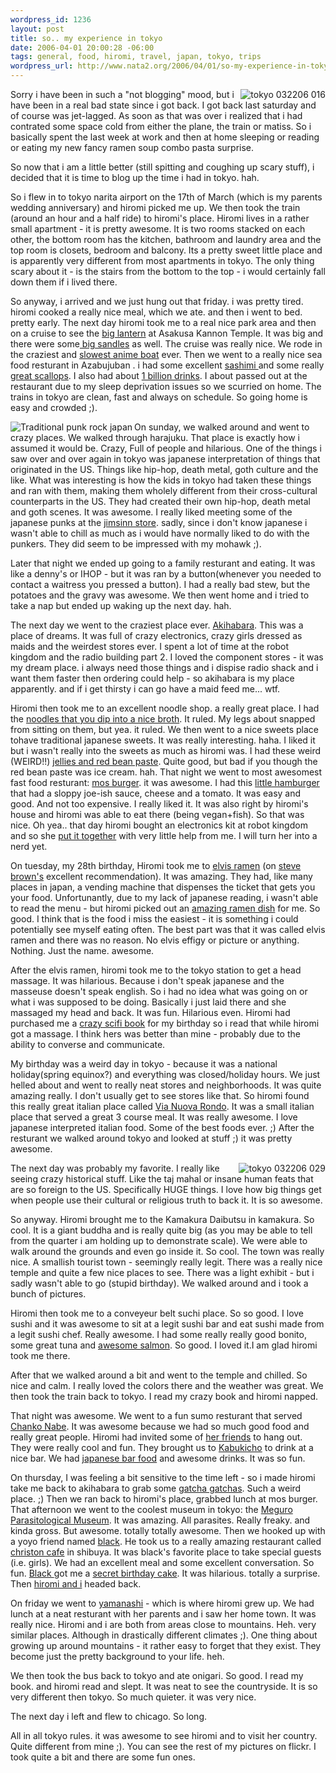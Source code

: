 ```yaml
--- 
wordpress_id: 1236
layout: post
title: so.. my experience in tokyo
date: 2006-04-01 20:00:28 -06:00
tags: general, food, hiromi, travel, japan, tokyo, trips
wordpress_url: http://www.nata2.org/2006/04/01/so-my-experience-in-tokyo/
---
```

<a title="Photo Sharing" href="http://www.flickr.com/photos/natatwo/116388397/"><img align="right" alt="tokyo 032206 016" title="tokyo 032206 016" src="http://static.flickr.com/39/116388397_dadbeb9f34_m.jpg" /></a>Sorry i have been in such a "not blogging" mood,  but i have been in a real bad state since i got back. I got back last saturday and of course was jet-lagged. As soon as that was over i realized that i had contrated some space cold from either the plane, the train or matiss. So i basically spent the last week at work and then at home sleeping or reading or eating my new fancy ramen soup combo pasta surprise.

So now that i am a little better (still spitting and coughing up scary stuff), i decided that it is time to blog up the time i had in tokyo. hah.

So i flew in to tokyo narita airport on the 17th of March (which is my parents wedding anniversary) and hiromi picked me up. We then took the train (around an hour and a half ride) to hiromi's place. Hiromi lives in a rather small apartment - it is pretty awesome. It is two rooms stacked on each other, the bottom room has the kitchen, bathroom and laundry area and the top room is closets, bedroom and balcony. Its a pretty sweet little place and is apparently very different from most apartments in tokyo. The only thing scary about it - is the stairs from the bottom to the top - i would certainly fall down them if i lived there.

So anyway, i arrived and we just hung out that friday. i was pretty tired. hiromi cooked a really nice meal, which we ate. and then i went to bed. pretty early. The next day hiromi took me to a real nice park area and then on a cruise to see the <a href="http://www.flickr.com/photos/natatwo/114411589/in/set-72057594085151914/">big lantern</a> at Asakusa Kannon Temple. It was big and there were some<a href="http://www.flickr.com/photos/natatwo/114413811/in/set-72057594085151914/"> big sandles</a> as well.  The cruise was really nice. We rode in the craziest and <a href="http://www.flickr.com/photos/natatwo/114410781/in/set-72057594085151914/">slowest anime boat</a> ever. Then we went to a really nice sea food resturant in Azabujuban . i had some excellent <a href="http://www.flickr.com/photos/natatwo/114413048/in/set-72057594085151914/">sashimi </a>and some really <a href="http://www.flickr.com/photos/natatwo/114413283/in/set-72057594085151914/">great scallops</a>. I also had about <a href="http://www.flickr.com/photos/natatwo/114412985/in/set-72057594085151914/">1 billion drinks</a>.  I about passed out at the restaurant due to my sleep deprivation  issues  so we scurried on home. The trains in tokyo are clean, fast and always on schedule. So going home is easy and  crowded ;).

<a title="Photo Sharing" href="http://www.flickr.com/photos/natatwo/114556833/"><img align="left" alt="Traditional punk rock japan" title="Traditional punk rock japan" src="http://static.flickr.com/40/114556833_371ae95872_m.jpg" /></a>On sunday,  we walked around and went to crazy places. We walked through harajuku. That place is exactly how i assumed it would be. Crazy, Full of people and hilarious. One of the things i saw over and over again in tokyo was japanese interpretation of things that originated in the US. Things like hip-hop, death metal, goth culture and the like. What was interesting is how the kids in tokyo had taken these things and ran with them, making them wholely different from their cross-cultural counterparts in the US. They had created their own hip-hop, death metal and goth scenes. It was awesome. I really liked meeting some of the japanese punks at the <a href="http://www.google.com/url?sa=t&ct=res&cd=1&url=http%3A//homepage.mac.com/debutante.osaka/jimsinn.html&ei=qsUuRNu8O6P6oQLiq-XhCg&sig2=hye2UacICtZRm0OJHBf97A">jimsinn store</a>. sadly, since i don't know japanese i wasn't able to chill as much as i would have normally liked to do with the punkers. They did seem to be impressed with my mohawk ;).

Later that night we ended up going to a family resturant and eating. It was like a denny's or IHOP - but it was ran by a button(whenever you needed to contact a waitress you pressed a button). I had a really bad stew, but the potatoes and the gravy was awesome. We then went home and i tried to take a nap but ended up waking up the next day. hah.

The next day we went to the craziest place ever. <a class="Grey" href="http://www.flickr.com/photos/natatwo/tags/akihabara/">Akihabara</a>.  This was a place of dreams. It was full of crazy electronics, crazy girls dressed as maids and the weirdest stores ever. I spent a lot of time at the robot kingdom and the radio building part 2. I loved the component stores - it was my dream place. i always need those things and i dispise radio shack and i want them faster then ordering could help - so akihabara is my place apparently. and if i get thirsty i can go have a maid feed me... wtf.

Hiromi then took me to an excellent noodle shop. a really great place. I had the <a href="http://www.flickr.com/photos/natatwo/115240541/in/set-72057594085151914/">noodles that you dip into a nice broth</a>. It ruled. My legs about snapped from sitting on them, but yea. it ruled. We then went to a nice sweets place tohave traditional japanese sweets. It was really interesting. haha. I liked it but i wasn't really into the sweets as much as hiromi was. I had these weird (WEIRD!!) <a href="http://www.flickr.com/photos/natatwo/115240609/in/set-72057594085151914/">jellies and red bean paste</a>. Quite good, but bad if you though the red bean paste was ice cream. hah. That night we went to most awesomest fast food resturant: <a href="http://www.google.com/url?sa=t&ct=res&cd=1&url=http%3A//www.mos.co.jp/&ei=L8ouRMhCgqSlAs2W8dgK&sig2=JoescUCANDgU61w0Zo9TDQ">mos burger</a>. it was awesome. I had this <a href="http://www.flickr.com/photos/natatwo/115838078/in/set-72057594085151914/">little hamburger</a> that had a sloppy joe-ish sauce, cheese and a tomato. It was easy and good. And not too expensive. I really liked it. It was also right by hiromi's house and hiromi was able to eat there (being vegan+fish). So that was nice. Oh yea.. that day hiromi bought an electronics kit at robot kingdom and so she <a href="http://www.flickr.com/photos/natatwo/115837946/in/set-72057594085151914/">put it together</a> with very little help from me. I will turn her into a nerd yet.

On tuesday, my 28th birthday, Hiromi took me to <a href="http://www.flickr.com/photos/natatwo/115839463/in/set-72057594085151914/">elvis ramen</a> (on <a href="http://www.stevebrownismyhero.com/">steve brown's</a> excellent recommendation). It was amazing. They had, like many places in japan, a vending machine that dispenses the ticket that gets you your food. Unfortunantly, due to my lack of japanese reading,  i wasn't able to read the menu - but hiromi picked out an <a href="http://www.flickr.com/photos/natatwo/115838414/in/set-72057594085151914/">amazing ramen dish</a> for me. So good. I think that is the food i miss the easiest - it is something i could potentially see myself eating often.  The best part was that it was called elvis ramen and there was no reason. No elvis effigy or picture or anything. Nothing. Just the name. awesome.

After the elvis ramen, hiromi took me to the tokyo station to get a head massage. It was hilarious. Because i don't speak japanese and the masseuse doesn't speak english.  So i had no idea what was going on or what i was supposed to be doing. Basically i just laid there and she massaged my head and back. It was fun. Hilarious even. Hiromi had purchased me a <a href="http://www.amazon.com/gp/product/0345479211/sr=8-1/qid=1143930494/ref=pd_bbs_1/102-8138382-2132104?%5Fencoding=UTF8">crazy scifi book</a> for my birthday so i read that while hiromi got a massage. I think hers was better than mine - probably due to the ability to converse and communicate.

My birthday was a weird day in tokyo - because it was a national holiday(spring equinox?) and everything was closed/holiday hours. We just helled about and went to really neat stores and neighborhoods. It was quite amazing really. I don't usually get to see stores like that. So hiromi found this really great italian place called <a href="http://www.flickr.com/photos/natatwo/115839618/in/set-72057594085151914/">Via Nuova Rondo</a>. It was a small italian place that served a great 3 course meal. It was really awesome.  I love japanese interpreted italian food. Some of the best foods ever. ;)  After the resturant we walked around tokyo and looked at stuff ;) it was pretty awesome.

<a title="Photo Sharing" href="http://www.flickr.com/photos/natatwo/116389646/"><img align="right" title="tokyo 032206 029" alt="tokyo 032206 029" src="http://static.flickr.com/43/116389646_56a7868bf6_m.jpg" /></a>The next day was probably my favorite. I really like seeing crazy historical stuff. Like the taj mahal or insane human feats that are so foreign to the US. Specifically HUGE things. I love how big things get when people use their cultural or religious truth to back it. It is so awesome.

So anyway. Hiromi brought me to the Kamakura Daibutsu in kamakura. So cool. It is a giant buddha and is really quite big (as you may be able to tell from the quarter i am holding up to demonstrate scale). We were able to walk around the grounds and even go inside it. So cool. The town was really nice. A smallish tourist town - seemingly really legit. There was a really nice temple and quite a few nice places to see. There was a light exhibit - but i sadly wasn't able to go (stupid birthday). We walked around and i took a bunch of pictures.

Hiromi then took me to a conveyeur belt suchi place. So so good. I love sushi and it was awesome to sit at a legit sushi bar and eat sushi made from a legit sushi  chef. Really awesome. I had some really really good bonito, some great tuna and <a href="http://www.flickr.com/photos/natatwo/116382257/in/set-72057594085151914/">awesome salmon</a>. So good. I loved it.I am glad hiromi took me there.

After that we walked around a bit and went to the temple and chilled. So nice and calm. I really loved the colors there and the weather was great.  We then took the train back to tokyo. I read my crazy book and hiromi napped.

That night was awesome. We went to a fun sumo resturant that served <a href="http://metropolis.japantoday.com/tokyofooddrinksarchive349/302/tokyofooddrinksinc.htm">Chanko Nabe</a>. It was awesome because we had so much good food and really great people. Hiromi had invited some of <a href="http://www.flickr.com/photos/natatwo/116395781/in/set-72057594085151914/">her friends</a> to hang out. They were really cool and fun. They brought us to <a href="http://www.insite-tokyo.com/column/douglas/index4.html">Kabukicho</a> to drink at a nice bar. We had <a href="http://www.flickr.com/photos/natatwo/116395629/in/set-72057594085151914/">japanese bar food</a> and awesome drinks. It was so fun.

On thursday, I was feeling a bit sensitive to the time left - so i made hiromi take me back to akihabara to grab some <a href="http://images.google.com/images?q=gatcha+gatcha&btnG=Search">gatcha gatchas</a>. Such a weird place. ;) Then we ran back to hiromi's place, grabbed lunch at mos burger. That afternoon we went to the coolest museum in tokyo: the <a href="http://club.nokia.co.jp/tokyoq/weekly_updates/tqoole/parasite.html">Meguro Parasitological Museum</a>. It was amazing. All parasites. Really freaky. and kinda gross. But awesome. totally totally awesome.
Then we hooked up with a yoyo friend named <a href="http://www.google.com/url?sa=t&ct=res&cd=1&url=http%3A//www.officeblack.com/&ei=HAYvRJWEN6jeqALHgLXECg&sig2=2LP0LbjBk-s1vCa4JtOFMA">black</a>. He took us to a really amazing restaurant called <a href="http://club.nokia.co.jp/tokyoq/weekly_updates/tqoole/christon.html">christon cafe</a> in shibuya. It was black's favorite place to take special guests (i.e. girls). We had an excellent meal and some excellent conversation. So fun. <a href="http://www.flickr.com/photos/natatwo/116790789/in/set-72057594085151914/">Black </a>got me a <a href="http://www.flickr.com/photos/natatwo/116791690/in/set-72057594085151914/">secret birthday cake</a>. It was hilarious. totally a surprise. Then <a href="http://www.flickr.com/photos/natatwo/116790711/in/set-72057594085151914/">hiromi and i</a> headed back.

On friday we went to <a href="http://www.yamanashi-kankou.or.jp/english/">yamanashi</a> - which is where hiromi grew up. We had lunch at a neat resturant with her parents and i saw her home town. It was really nice. Hiromi and i are both from areas close to mountains. Heh. very similar places. Although in drastically different climates ;). One thing about growing up around mountains - it rather easy to forget that they exist. They become just the pretty background to your life. heh.

We then took the bus back to tokyo and ate onigari. So good. I read my book. and hiromi read and slept. It was neat to see the countryside. It is so very different then tokyo. So much quieter. it was very nice.

The next day i left and flew to chicago. So long.

All in all tokyo rules. it was awesome to see hiromi and to visit her country.  Quite different from mine ;). You can see the rest of my <a xhref="http://flickr.com/photos/natatwo/sets/72057594085151914/">pictures on flickr</a>. I took quite a bit and there are some fun ones.
